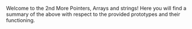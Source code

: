 Welcome to the 2nd More Pointers, Arrays and strings!
Here you will find a summary of the above with respect to the provided
prototypes and their functioning.
